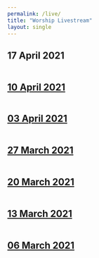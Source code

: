 ```yaml
---
permalink: /live/
title: "Worship Livestream"
layout: single
---
```


## 17 April 2021
<a href="https://youtu.be/guUXLImn-20"><img src="{{ site.url }}{{ site.baseurl }}/assets/images/Worship Service - 17 April 2021.jpg" alt="">
## 10 April 2021
<a href="https://youtu.be/emWeYPOWj4E"><img src="{{ site.url }}{{ site.baseurl }}/assets/images/Worship Service - 10 April 2021.jpg" alt="">
## 03 April 2021
<a href="https://youtu.be/I-YDDPbRDUo"><img src="{{ site.url }}{{ site.baseurl }}/assets/images/Worship Service - 03 April 2021.jpg" alt="">

## 27 March 2021
<a href="https://youtu.be/MQw-EyTZ0aE"><img src="{{ site.url }}{{ site.baseurl }}/assets/images/Worship Service - 27 March 2021.jpg" alt="">
## 20 March 2021
<a href="https://youtu.be/TM9Mi1pAIRY"><img src="{{ site.url }}{{ site.baseurl }}/assets/images/Worship Service - 20 March 2021.jpg" alt="">
## 13 March 2021
<a href="https://youtu.be/eNwoo0yslJ4"><img src="{{ site.url }}{{ site.baseurl }}/assets/images/Worship Service - 13 March 2021.jpg" alt="">
## 06 March 2021
<a href="https://youtu.be/4VgIJ5OVTeo"><img src="{{ site.url }}{{ site.baseurl }}/assets/images/Worship Service - 06 March 2021.jpg" alt="">